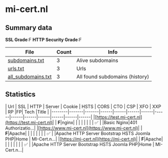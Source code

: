 

# mi-cert.nl
## Summary data


**SSL Grade**:F
**HTTP Security Grade**:F


| File       | Count | Info |
|------------|-------|------|
|[subdomains.txt](/data/mi-cert.nl/subdomains.txt)|3|Alive subdomains|
|[urls.txt](/data/mi-cert.nl/urls.txt)|3|Urls|
|[all_subdomains.txt](/data/mi-cert.nl/all_subdomains.txt)|3|All found subdomains (history)|


## Statistics


| Url | SSL | HTTP | Server | Cookie | HSTS | CORS | CTO | CSP | XFO | XXP | RP |FP| Tech |Title |
|--------|-------|-------|------|------|------|------|------|------|------|------|------|------|------|
|[https://test.mi-cert.nl](https://test.mi-cert.nl)| | **F**|nginx| | | | | | | | :white_check_mark: | |Basic Nginx|401 Authorizatio...|
|[https://www.mi-cert.nl](https://www.mi-cert.nl)| | **F**|Apache| | | | | | | | :white_check_mark: | |Apache HTTP Server Bootstrap HSTS Joomla PHP|Home | MI-Cert.n...|
|[https://mi-cert.nl](https://mi-cert.nl)| | **F**|Apache| | | | | | | | :white_check_mark: | |Apache HTTP Server Bootstrap HSTS Joomla PHP|Home | MI-Cert.n...|